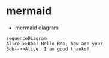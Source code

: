# mermaid

- mermaid diagram

```mermaid
sequenceDiagram
Alice->>Bob: Hello Bob, how are you?
Bob-->>Alice: I am good thanks!
```
